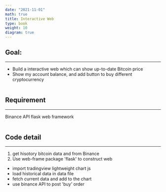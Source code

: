 ```yaml
---
date: "2021-11-01"
math: true
title: Interactive Web
type: book
weight: 10
diagram: true
---
```


## Goal:
---
- Build a interactive web which can show up-to-date Bitcoin price
- Show my account balance, and add button to buy different cryptocurrency 
<br></br>
## Requirement
---
Binance API
flask web framework
<br></br>
## Code detail
---
1.  get hisotory bitcoin data and  from Binance 
2.  Use web-frame package 'flask' to construct web
  *   import tradingview lightweight chart js
  *   load historical data in data file
  *   fetch current data and add to the chart
  *   use binance API to post 'buy' order